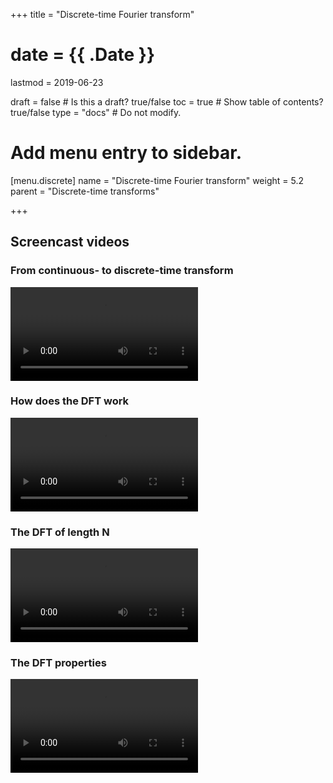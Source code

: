 +++
title = "Discrete-time Fourier transform"

# date = {{ .Date }}
lastmod = 2019-06-23

draft = false  # Is this a draft? true/false
toc = true  # Show table of contents? true/false
type = "docs"  # Do not modify.

# Add menu entry to sidebar.
[menu.discrete]
  name = "Discrete-time Fourier transform"
  weight = 5.2
  parent = "Discrete-time transforms"


+++


## Screencast videos

### From continuous- to discrete-time transform
<div>
<video controls preload>
  <source src="/../files/8.Screencast/Fourier/Discrete/DFT/1DFTFromFTCtoDFT.mp4" type="video/mp4">
Your browser does not support the video tag.
</video>
</div>

### How does the DFT work
<div>
<video controls preload>
  <source src="/../files/8.Screencast/Fourier/Discrete/DFT/2DFTHowworks.mp4" type="video/mp4">
Your browser does not support the video tag.
</video>
</div>

### The DFT of length N
<div>
<video controls preload>
  <source src="/../files/8.Screencast/Fourier/Discrete/DFT/3DFTlengthN.mp4" type="video/mp4">
Your browser does not support the video tag.
</video>
</div>

### The DFT properties
<div>
<video controls preload>
  <source src="/../files/8.Screencast/Fourier/Discrete/DFT/4DFTProperties.mp4" type="video/mp4">
Your browser does not support the video tag.
</video>
</div>
